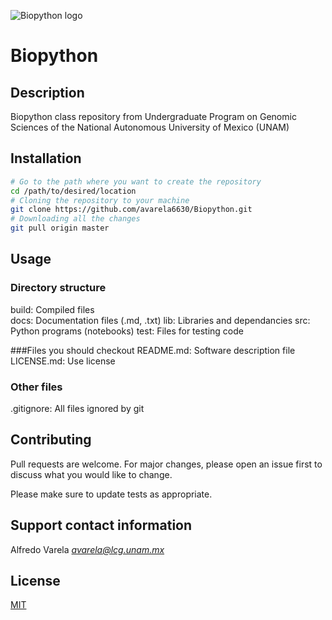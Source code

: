 ![Biopython logo](/Users/avarela/Biopython/docs/biopython_logo)
# Biopython  

## Description 
Biopython class repository from Undergraduate Program on Genomic Sciences of the National Autonomous University of Mexico (UNAM)

## Installation
```bash
# Go to the path where you want to create the repository 
cd /path/to/desired/location
# Cloning the repository to your machine 
git clone https://github.com/avarela6630/Biopython.git 
# Downloading all the changes  
git pull origin master 
```
## Usage

### Directory structure
build: Compiled files  
docs: Documentation files (.md, .txt)
lib: Libraries and dependancies 
src: Python programs (notebooks)
test: Files for testing code

###Files you should checkout 
README.md: Software description file
LICENSE.md: Use license 

### Other files
.gitignore: All files ignored by git  

## Contributing
Pull requests are welcome. For major changes, please open an issue first to discuss what you would like to change.

Please make sure to update tests as appropriate.

## Support contact information 
Alfredo Varela *avarela@lcg.unam.mx*

## License
[MIT](https://choosealicense.com/licenses/mit/)
